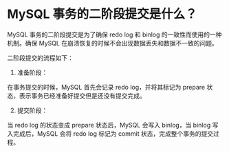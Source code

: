 # MySQL 事务的二阶段提交是什么？

MySQL 事务的二阶段提交是为了确保 redo log 和 binlog 的一致性而使用的一种机制。确保 MySQL 在崩溃恢复的时候不会出现数据丢失和数据不一致的问题。

二阶段提交的流程如下：

1. 准备阶段：

在事务提交的时候，MySQL 首先会记录 redo log，并将其标记为 prepare 状态，表示事务已经准备好提交但是还没有提交完成。

2. 提交阶段：

当 redo log 的状态变成 prepare 状态后，MySQL 会写入 binlog，当 binlog 写入完成后，MySQL 会将 redo log 标记为 commit 状态，完成整个事务的提交过程。